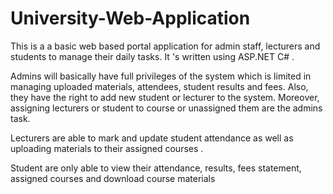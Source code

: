 # University-Web-Application
This is a a basic web based portal application for admin staff, lecturers and students to manage their daily tasks. It 's written using ASP.NET C# . 

Admins will basically have full privileges of the system which is limited in managing uploaded materials, attendees, student results and fees. Also, they have the right to add new student or lecturer to the system. Moreover, assigning lecturers or student to course or unassigned them are the admins task. 

Lecturers are able to mark and update student attendance as well as uploading materials to their assigned courses .

Student are only able to view their attendance, results, fees statement, assigned courses and download course materials
